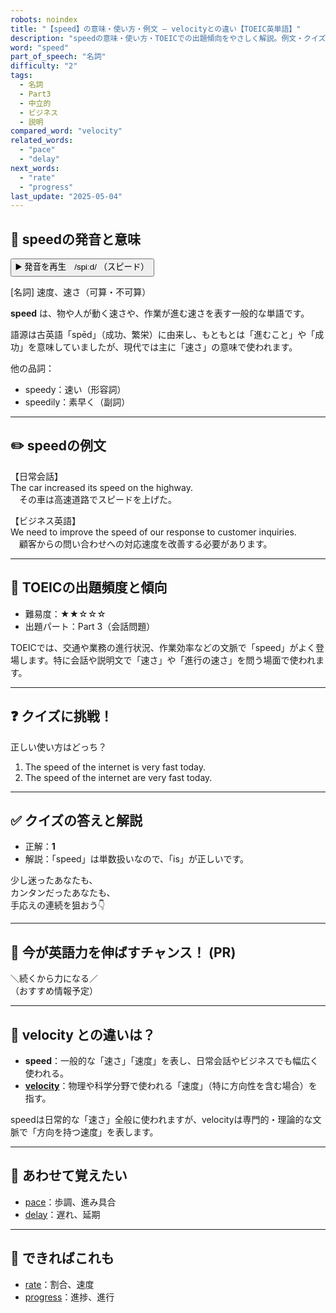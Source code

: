 ```yaml
---
robots: noindex
title: "【speed】の意味・使い方・例文 ― velocityとの違い【TOEIC英単語】"
description: "speedの意味・使い方・TOEICでの出題傾向をやさしく解説。例文・クイズ付きでvelocityとの違いもわかりやすく学べます。"
word: "speed"
part_of_speech: "名詞"
difficulty: "2"
tags:
  - 名詞
  - Part3
  - 中立的
  - ビジネス
  - 説明
compared_word: "velocity"
related_words:
  - "pace"
  - "delay"
next_words:
  - "rate"
  - "progress"
last_update: "2025-05-04"
---
```


## 🔰 speedの発音と意味

<button class="play-audio" onclick="playTTS('speed')">
  <span class="play-audio-main">
    ▶️ 発音を再生　/spiːd/
  </span>
  <span class="play-audio-sub">
    （スピード）
  </span>
</button>

[名詞] 速度、速さ（可算・不可算）

**speed** は、物や人が動く速さや、作業が進む速さを表す一般的な単語です。

語源は古英語「spēd」（成功、繁栄）に由来し、もともとは「進むこと」や「成功」を意味していましたが、現代では主に「速さ」の意味で使われます。

他の品詞：  
- speedy：速い（形容詞）
- speedily：素早く（副詞）

---

## ✏️ speedの例文

【日常会話】  
The car increased its speed on the highway.  
　その車は高速道路でスピードを上げた。

【ビジネス英語】  
We need to improve the speed of our response to customer inquiries.  
　顧客からの問い合わせへの対応速度を改善する必要があります。

---

## 🎯 TOEICの出題頻度と傾向

- 難易度：★★☆☆☆
- 出題パート：Part 3（会話問題）

TOEICでは、交通や業務の進行状況、作業効率などの文脈で「speed」がよく登場します。特に会話や説明文で「速さ」や「進行の速さ」を問う場面で使われます。

---

## ❓ クイズに挑戦！

正しい使い方はどっち？

1. The speed of the internet is very fast today.  
2. The speed of the internet are very fast today.

---

## ✅ クイズの答えと解説

- 正解：**1**
- 解説：「speed」は単数扱いなので、「is」が正しいです。

少し迷ったあなたも、  
カンタンだったあなたも、  
手応えの連続を狙おう👇️

---

## 🚀 今が英語力を伸ばすチャンス！ (PR)

<div class="info-center">
＼続くから力になる／<br>  
（おすすめ情報予定）
</div>

---

## 🤔  velocity との違いは？

- **speed**：一般的な「速さ」「速度」を表し、日常会話やビジネスでも幅広く使われる。
- **[velocity](/velocity)**：物理や科学分野で使われる「速度」（特に方向性を含む場合）を指す。

speedは日常的な「速さ」全般に使われますが、velocityは専門的・理論的な文脈で「方向を持つ速度」を表します。

---

## 🧩 あわせて覚えたい

- [pace](/pace)：歩調、進み具合
- [delay](/delay)：遅れ、延期

---

## 📖 できればこれも

- [rate](/rate)：割合、速度
- [progress](/progress)：進捗、進行

<!-- cvid: aid35_bid33 -->
